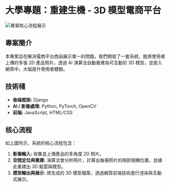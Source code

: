 # 大學專題：重建生機 - 3D 模型電商平台

![專案核心流程展示](圖片的連結)

## 專案簡介
本專案旨在解決電商平台商品展示單一的問題。我們開發了一套系統，能將使用者上傳的多張 2D 產品照片，透過 AI 演算法自動重建為可互動的 3D 模型，並嵌入網頁中，大幅提升使用者體驗。

## 技術棧
* **後端框架:** Django
* **AI / 影像處理:** Python, PyTorch, OpenCV
* **前端:** JavaScript, HTML/CSS

## 核心流程
如上圖所示，系統的核心流程包含：
1.  **影像輸入:** 收集並上傳產品的多角度 2D 照片。
2.  **空間定位與重建:** 演算法會分析照片，計算出每張照片的相對相機位置，並據此重建出 3D 點雲與模型。
3.  **模型輸出與展示:** 將生成的 3D 模型檔案，透過網頁前端技術進行渲染與互動式展示。
